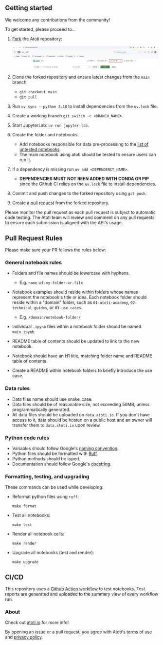 ## Getting started

We welcome any contributions from the community!

 To get started, please proceed to...

1. [Fork](https://docs.github.com/en/get-started/quickstart/fork-a-repo) the Atoti repository:

    <img src=".github/assets/fork_atoti_repo.png">

2. Clone the forked repository and ensure latest changes from the `main` branch.

    * `git checkout main`
    * `git pull`

3. Run `uv sync --python 3.10` to install dependencies from the `uv.lock` file.
4. Create a working branch `git switch -c <BRANCH_NAME>`.
5. Start JupyterLab: `uv run jupyter-lab`.
6. Create the folder and notebooks.

    * Add notebooks responsible for data pre-processing to the [list of untested notebooks](tests/test_notebooks.py).
    * The main notebook using atoti should be tested to ensure users can run it.

7. If a dependency is missing run `uv add <DEPENDENCY_NAME>`. 

    * **DEPENDENCIES MUST NOT BEEN ADDED WITH CONDA OR PIP** since the Github CI relies on the `uv.lock` file to install dependencies.

8. Commit and push changes to the forked repository using `git push`.
9. Create a [pull request](https://docs.github.com/en/pull-requests/collaborating-with-pull-requests/proposing-changes-to-your-work-with-pull-requests/about-pull-requests) from the forked repository.

Please monitor the pull request as each pull request is subject to automatic code testing. The Atoti team will review and comment on any pull requests to ensure each submission is aligned with the API's usage.


## Pull Request Rules

Please make sure your PR follows the rules below:

### General notebook rules

* Folders and file names should be lowercase with hyphens.

  * E.g. `name-of-my-folder-or-file`

* Notebook examples should reside within folders whose names represent the notebook's title or idea. Each notebook folder should reside within a "domain" folder, such as `01-atoti-academy`, `02-technical-guides`, or `03-use-cases`.

  * E.g. `/domain/notebook-folder/`

* Individual `.ipynb` files within a notebook folder should be named `main.ipynb`.
* README table of contents should be updated to link to the new notebook.
* Notebook should have an H1 title, matching folder name and README table of contents.
* Create a README within notebook folders to briefly introduce the use case.

### Data rules

* Data files name should use snake_case.
* Data files should be of reasonable size, not exceeding 50MB, unless programmatically generated.
* All data files should be uploaded on `data.atoti.io`. If you don't have access to it, data should be hosted on a public host and an owner will transfer them to `data.atoti.io` upon review.

### Python code rules

* Variables should follow Google's [naming convention](http://google.github.io/styleguide/pyguide.html#316-naming).
* Python files should be formatted with [Ruff](https://docs.astral.sh/ruff/).
* Python methods should be typed.
* Documentation should follow Google's [docstring](http://google.github.io/styleguide/pyguide.html#381-docstrings).

### Formatting, testing, and upgrading



These commands can be used while developing:

* Reformat python files using `ruff`:

  ```text
  make format
  ```

* Test all notebooks:

  ```text
  make test
  ```

* Render all notebook cells:

  ```text
  make render
  ```

* Upgrade all notebooks (test and render):

  ```text
  make upgrade
  ```

## CI/CD

This repository uses a [Github Action workflow](.github/workflows/test.yaml) to test notebooks. Test reports are generated and uploaded to the summary view of every workflow run.

### About

Check out [atoti.io](https://www.atoti.io) for more info!

By opening an issue or a pull request, you agree with Atoti's [terms of use](https://www.atoti.io/terms) and [privacy policy](https://www.atoti.io/privacy-policy).

